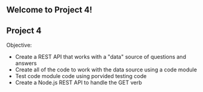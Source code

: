 ## Welcome to Project 4!

## Project 4
Objective:
- Create a REST API that works with a "data" source of questions and answers
- Create all of the code to work with the data source using a code module
- Test code module code using porvided testing code
- Create a Node.js REST API to handle the GET verb

